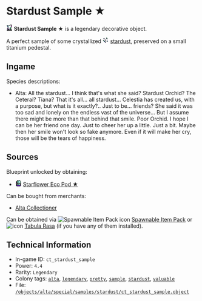 # Stardust Sample ★

<img src="https://raw.githubusercontent.com/Ceterai/Enternia/main/objects/alta/special/samples/stardust/icon.png" alt="Stardust Sample ★ icon" loading="lazy" height="16px" width="auto" /> **Stardust Sample ★** is a legendary decorative object.

A perfect sample of some crystallized <img src="https://raw.githubusercontent.com/Ceterai/Enternia/main/items/generic/crafting/ct_stardust.png" alt="Stardust icon" loading="lazy" height="16px" width="auto" /> [stardust](https://ceterai.github.io/MyEnternia/Wiki/Stardust), preserved on a small titanium pedestal.

## Ingame

Species descriptions:

- Alta: All the stardust... I think that's what she said? Stardust Orchid? The Ceterai? Tiana? That it's all... all stardust... Celestia has created us, with a purpose, but what is it exactly?.. Just to be... friends? She said it was too sad and lonely on the endless vast of the universe... But I assume there might be more than that behind that smile. Poor Orchid. I hope I can be her friend one day. Just to cheer her up a little. Just a bit. Maybe then her smile won't look so fake anymore. Even if it will make her cry, those will be the tears of happiness.

## Sources

Blueprint unlocked by obtaining:

- <img src="https://raw.githubusercontent.com/Ceterai/Enternia/main/objects/farmables/alta/ground/stardust/pod/icon.png" alt="Starflower Eco Pod ★ icon" loading="lazy" height="16px" width="auto" /> [Starflower Eco Pod ★](https://ceterai.github.io/MyEnternia/Wiki/StarflowerEcoPod)

Can be bought from merchants:

- [Alta Collectioner](https://ceterai.github.io/MyEnternia/Wiki/AltaCollectioner)

Can be obtained via <img src="https://raw.githubusercontent.com/Silverfeelin/Starbound-SpawnableItemPack/master/interface/sip/iconSmall.png" alt="Spawnable Item Pack icon" width="18" height="14"/> [Spawnable Item Pack](https://steamcommunity.com/sharedfiles/filedetails/?id=733665104) or <img src="https://steamuserimages-a.akamaihd.net/ugc/263843960696222713/3EC9A7C005541F7D577EBCB8C5736B4EFC9973D6/" alt="icon" width="8" height="12"/> [Tabula Rasa](https://community.playstarbound.com/resources/the-tabula-rasa.3222/) (if you have any of them installed).

## Technical Information

- In-game ID: `ct_stardust_sample`
- Power: `4.4`
- Rarity: `Legendary`
- Colony tags: [`alta`](https://ceterai.github.io/MyEnternia/Wiki/Tags/Alta), [`legendary`](https://ceterai.github.io/MyEnternia/Wiki/Tags/Legendary), [`pretty`](https://ceterai.github.io/MyEnternia/Wiki/Tags/Pretty), [`sample`](https://ceterai.github.io/MyEnternia/Wiki/Tags/Sample), [`stardust`](https://ceterai.github.io/MyEnternia/Wiki/Tags/Stardust), [`valuable`](https://ceterai.github.io/MyEnternia/Wiki/Tags/Valuable)
- File: [`/objects/alta/special/samples/stardust/ct_stardust_sample.object`](https://github.com/Ceterai/Enternia/blob/main/objects/alta/special/samples/stardust/ct_stardust_sample.object)
